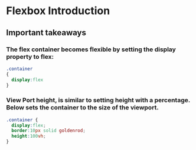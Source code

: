 # Flexbox Introduction
## Important takeaways
### The flex container becomes flexible by setting the display property to flex:
```css
.container
{
  display:flex
}
```
### View Port height, is similar to setting height with a percentage. Below sets the container to the size of the viewport. 
```css
.container {
  display:flex;
  border:10px solid goldenrod;
  height:100vh;
}
```
